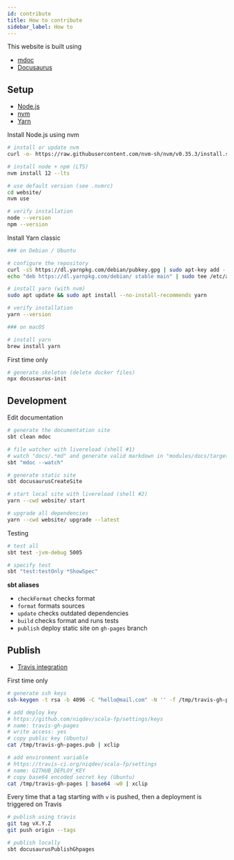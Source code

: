 ```yaml
---
id: contribute
title: How to contribute
sidebar_label: How to
---
```


This website is built using

* [mdoc](https://scalameta.org/mdoc)
* [Docusaurus](https://docusaurus.io)

## Setup

* [Node.js](https://nodejs.org)
* [nvm](https://github.com/nvm-sh/nvm)
* [Yarn](https://classic.yarnpkg.com/lang/en)

Install Node.js using nvm

```bash
# install or update nvm
curl -o- https://raw.githubusercontent.com/nvm-sh/nvm/v0.35.3/install.sh | bash

# install node + npm (LTS)
nvm install 12 --lts

# use default version (see .nvmrc)
cd website/
nvm use

# verify installation
node --version
npm --version
```

Install Yarn classic

```bash
### on Debian / Ubuntu

# configure the repository
curl -sS https://dl.yarnpkg.com/debian/pubkey.gpg | sudo apt-key add -
echo "deb https://dl.yarnpkg.com/debian/ stable main" | sudo tee /etc/apt/sources.list.d/yarn.list

# install yarn (with nvm)
sudo apt update && sudo apt install --no-install-recommends yarn

# verify installation
yarn --version

### on macOS

# install yarn
brew install yarn
```

First time only

```bash
# generate skeleton (delete docker files)
npx docusaurus-init
```

## Development

Edit documentation

```bash
# generate the documentation site
sbt clean mdoc

# file watcher with livereload (shell #1)
# watch "docs/.*md" and generate valid markdown in "modules/docs/target/mdoc"
sbt "mdoc --watch"

# generate static site
sbt docusaurusCreateSite

# start local site with livereload (shell #2)
yarn --cwd website/ start

# upgrade all dependencies
yarn --cwd website/ upgrade --latest
```

Testing

```bash
# test all
sbt test -jvm-debug 5005

# specify test
sbt "test:testOnly *ShowSpec"
```

**sbt aliases**

* `checkFormat` checks format
* `format` formats sources
* `update` checks outdated dependencies
* `build` checks format and runs tests
* `publish` deploy static site on `gh-pages` branch

## Publish

* [Travis integration](https://scalameta.org/mdoc/docs/docusaurus.html#publish-to-github-pages-from-ci)

First time only

```bash
# generate ssh keys
ssh-keygen -t rsa -b 4096 -C "hello@mail.com" -N '' -f /tmp/travis-gh-pages

# add deploy key
# https://github.com/niqdev/scala-fp/settings/keys
# name: travis-gh-pages
# write access: yes
# copy public key (Ubuntu)
cat /tmp/travis-gh-pages.pub | xclip

# add environment variable
# https://travis-ci.org/niqdev/scala-fp/settings
# name: GITHUB_DEPLOY_KEY
# copy base64 encoded secret key (Ubuntu)
cat /tmp/travis-gh-pages | base64 -w0 | xclip
```

Every time that a tag starting with `v` is pushed, then a deployment is triggered on Travis

```bash
# publish using travis
git tag vX.Y.Z
git push origin --tags

# publish locally
sbt docusaurusPublishGhpages
```
